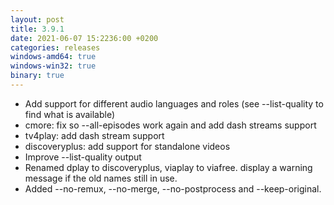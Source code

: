 ```yaml
---
layout: post
title: 3.9.1
date: 2021-06-07 15:2236:00 +0200
categories: releases
windows-amd64: true
windows-win32: true
binary: true
---
```


* Add support for different audio languages and roles (see --list-quality to find what is available)
* cmore: fix so --all-episodes work again and add dash streams support
* tv4play: add dash stream support
* discoveryplus: add support for standalone videos
* Improve --list-quality output
* Renamed dplay to discoveryplus, viaplay to viafree. display a warning message if the old names still in use.
* Added --no-remux, --no-merge, --no-postprocess and --keep-original.
